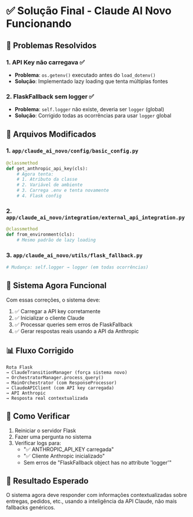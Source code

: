 # ✅ Solução Final - Claude AI Novo Funcionando

## 🎯 Problemas Resolvidos

### 1. **API Key não carregava** ✅
- **Problema**: `os.getenv()` executado antes do `load_dotenv()`
- **Solução**: Implementado lazy loading que tenta múltiplas fontes

### 2. **FlaskFallback sem logger** ✅
- **Problema**: `self.logger` não existe, deveria ser `logger` (global)
- **Solução**: Corrigido todas as ocorrências para usar `logger` global

## 🔧 Arquivos Modificados

### 1. `app/claude_ai_novo/config/basic_config.py`
```python
@classmethod
def get_anthropic_api_key(cls):
    # Agora tenta:
    # 1. Atributo da classe
    # 2. Variável de ambiente
    # 3. Carrega .env e tenta novamente
    # 4. Flask config
```

### 2. `app/claude_ai_novo/integration/external_api_integration.py`
```python
@classmethod
def from_environment(cls):
    # Mesmo padrão de lazy loading
```

### 3. `app/claude_ai_novo/utils/flask_fallback.py`
```python
# Mudança: self.logger → logger (em todas ocorrências)
```

## 🚀 Sistema Agora Funcional

Com essas correções, o sistema deve:

1. ✅ Carregar a API key corretamente
2. ✅ Inicializar o cliente Claude
3. ✅ Processar queries sem erros de FlaskFallback
4. ✅ Gerar respostas reais usando a API da Anthropic

## 📊 Fluxo Corrigido

```
Rota Flask 
→ ClaudeTransitionManager (força sistema novo)
→ OrchestratorManager.process_query()
→ MainOrchestrator (com ResponseProcessor)
→ ClaudeAPIClient (com API key carregada)
→ API Anthropic
→ Resposta real contextualizada
```

## 🧪 Como Verificar

1. Reiniciar o servidor Flask
2. Fazer uma pergunta no sistema
3. Verificar logs para:
   - "✅ ANTHROPIC_API_KEY carregada"
   - "✅ Cliente Anthropic inicializado"
   - Sem erros de "FlaskFallback object has no attribute 'logger'"

## 🎉 Resultado Esperado

O sistema agora deve responder com informações contextualizadas sobre entregas, pedidos, etc., usando a inteligência da API Claude, não mais fallbacks genéricos.